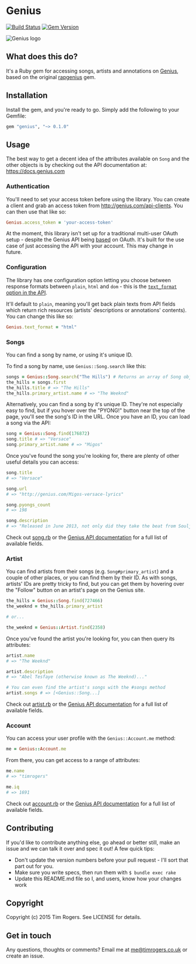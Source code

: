 # Genius

[![Build Status](https://travis-ci.org/timrogers/genius.svg)](https://travis-ci.org/timrogers/genius)
[![Gem Version](https://badge.fury.io/rb/genius.svg)](http://badge.fury.io/rb/genius)

![Genius logo](http://assets.rapgenius.com/images/apple-touch-icon.png?1432674944)

## What does this do?

It's a Ruby gem for accessing songs, artists and annotations on
[Genius](http://genius.com), based on the original [rapgenius](https://github.com/timrogers/rapgenius) gem.

## Installation

Install the gem, and you're ready to go. Simply add the following to your Gemfile:

```ruby
gem "genius", "~> 0.1.0"
```

## Usage

The best way to get a decent idea of the attributes available on `Song` and
the other objects is by checking out the API documentation at:
https://docs.genius.com

### Authentication

You'll need to set your access token before using the library. You can create a client and grab an access token from
<http://genius.com/api-clients>. You can then use that like so:

``` ruby
Genius.access_token = 'your-access-token'
```

At the moment, this library isn't set up for a traditional multi-user OAuth setup - despite the Genius API being [based](https://docs.genius.com/#/authentication-h1) on OAuth. It's built for the use case of just accessing the API with your account. This may change in future.

### Configuration

The library has one configuration option letting you choose between response formats between `plain`, `html` and `dom` - this is the [`text_format` option in the API](https://docs.genius.com/#/response-format-h1).

It'll default to `plain`, meaning you'll get back plain texts from API fields which return rich resources (artists' descriptions or annotations' contents). You can change this like so:

```ruby
Genius.text_format = "html"
```

### Songs

You can find a song by name, or using it's unique ID.

To find a song by name, use `Genius::Song.search` like this:

```ruby
songs = Genius::Song.search("The Hills") # Returns an array of Song objects
the_hills = songs.first
the_hills.title # => "The Hills"
the_hills.primary_artist.name # => "The Weeknd"
```

Alternatively, you can find a song by it's unique ID. They're not especially easy to find, but if you hover over the "PYONG!" button near the top of the page, you'll see the song's ID in the URL. Once you have an ID, you can load a song via the API:

```ruby
song = Genius::Song.find(176872)
song.title # => "Versace"
song.primary_artist.name # => "Migos"
```

Once you've found the song you're looking for, there are plenty of other useful details you can access:

```ruby
song.title
# => "Versace"

song.url
# => "http://genius.com/Migos-versace-lyrics"

song.pyongs_count
# => 198

song.description
# => "Released in June 2013, not only did they take the beat from Soulja Boy’s OMG part 2 but they absolutely killed it."
```

Check out [song.rb](https://github.com/timrogers/genius/blob/master/lib/genius/song.rb) or the [Genius API documentation](https://docs.genius.com/#songs-h2) for a full list of available fields.

### Artist

You can find artists from their songs (e.g. `Song#primary_artist`) and a couple of other places, or you can find them by their ID. As with songs, artists' IDs are pretty tricky to find, but you can get them by hovering over the "Follow" button on an artist's page on the Genius site.

```ruby
the_hills = Genius::Song.find(727466)
the_weeknd = the_hills.primary_artist

# or...

the_weeknd = Genius::Artist.find(2358)
```

Once you've found the artist you're looking for, you can then query its attributes:

```ruby
artist.name
# => "The Weeknd"

artist.description
# => "Abel Tesfaye (otherwise known as The Weeknd)..."

# You can even find the artist's songs with the #songs method
artist.songs # => [<Genius::Song...]
```

Check out [artist.rb](https://github.com/timrogers/genius/blob/master/lib/genius/artist.rb) or the [Genius API documentation](https://docs.genius.com/#artists-h2) for a full list of available fields.

### Account

You can access your user profile with the `Genius::Account.me` method:

```ruby
me = Genius::Account.me
```

From there, you can get access to a range of attributes:

```ruby
me.name
# => "timrogers"

me.iq
# => 1691
```

Check out [account.rb](https://github.com/timrogers/genius/blob/master/lib/genius/account.rb) or the [Genius API documentation](https://docs.genius.com/#account-h2) for a full list of available fields.


## Contributing

If you'd like to contribute anything else, go ahead or better still, make an issue and we can talk it over and spec it out! A few quick tips:

* Don't update the version numbers before your pull request - I'll sort that part out for you.
* Make sure you write specs, then run them with `$ bundle exec rake`
* Update this README.md file so I, and users, know how your changes work

## Copyright

Copyright (c) 2015 Tim Rogers. See LICENSE for details.

## Get in touch

Any questions, thoughts or comments? Email me at <me@timrogers.co.uk> or create an issue.
